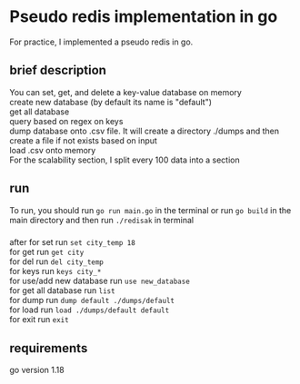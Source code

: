 # Pseudo redis implementation in go

For practice, I implemented a pseudo redis in go.


## brief description

You can set, get, and delete a key-value database on memory
<br />create new database (by default its name is "default")
<br />get all database
<br />query based on regex on keys
<br />dump database onto .csv file. It will create a directory ./dumps and then create a file if not exists based on input
<br />load .csv onto memory
<br />For the scalability section, I split every 100 data into a section


## run

To run, you should run `go run main.go` in the terminal or run `go build` in the main directory and then run `./redisak` in terminal

###
after
for set run
`set city_temp 18`<br />
for get run
`get city`<br />
for del run
`del city_temp`<br />
for keys run
`keys city_*`<br />
for use/add new database run
`use new_database`<br />
for get all database run
`list`<br />
for dump run
`dump default ./dumps/default`<br />
for load run
`load ./dumps/default default`<br />
for exit run
`exit`<br />


## requirements
go version 1.18
